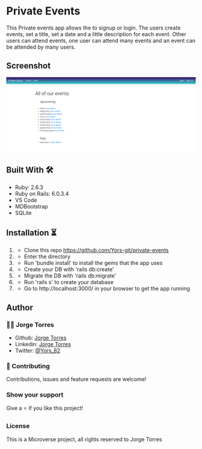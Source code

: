 # Private Events

This Private events app allows the to signup or login. The users create events, set a title, set a date and a little description for each event. Other users can attend events, one user can attend many events and an event can be attended by many users.
## Screenshot

![img](./app/assets/images/ScreenShot.png)

## Built With 🛠

- Ruby: 2.6.3
- Ruby on Rails: 6.0.3.4
- VS Code
- MDBootstrap
- SQLite

## Installation ⏳

1. - Clone this repo https://github.com/Yors-git/private-events
2. - Enter the directory
3. - Run 'bundle install' to install the gems that the app uses
4. - Create your DB with 'rails db:create'
5. - Migrate the DB with 'rails db:migrate'
6. - Run 'rails s' to create your database
7. - Go to http://localhost:3000/ in your browser to get the app running

## Author

### 👨‍💻 Jorge Torres

- Github: [Jorge Torres](https://github.com/Yors-git)
- Linkedin: [Jorge Torres](https://www.linkedin.com/in/jtbribiesca/)
- Twitter: [@Yors_82](https://twitter.com/Yors_82)

### 🤝 Contributing

Contributions, issues and feature requests are welcome!

### Show your support

Give a ⭐️ if you like this project!

### License

This is a Microverse project, all rights reserved to Jorge Torres